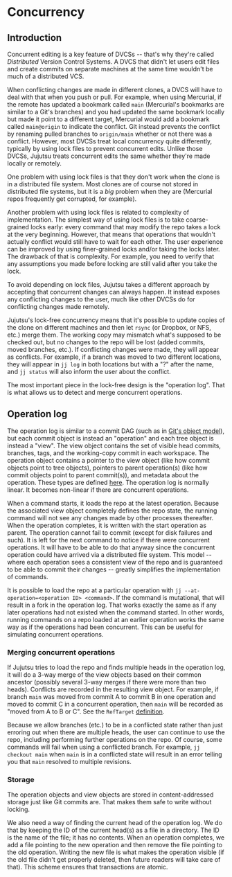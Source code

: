 # Concurrency

## Introduction

Concurrent editing is a key feature of DVCSs -- that's why they're called
*Distributed* Version Control Systems. A DVCS that didn't let users edit files
and create commits on separate machines at the same time wouldn't be much
of a distributed VCS.

When conflicting changes are made in different clones, a DVCS will have to deal
with that when you push or pull. For example, when using Mercurial, if the
remote has updated a bookmark called `main` (Mercurial's bookmarks are similar
to a Git's branches) and you had updated the same bookmark locally but made it
point to a different target, Mercurial would add a bookmark called `main@origin`
to indicate the conflict. Git instead prevents the conflict by renaming pulled
branches to `origin/main` whether or not there was a conflict. However, most
DVCSs treat local concurrency quite differently, typically by using lock files
to prevent concurrent edits. Unlike those DVCSs, Jujutsu treats concurrent edits
the same whether they're made locally or remotely.

One problem with using lock files is that they don't work when the clone is in a
distributed file system. Most clones are of course not stored in distributed
file systems, but it is a *big* problem when they are (Mercurial repos
frequently get corrupted, for example).

Another problem with using lock files is related to complexity of
implementation. The simplest way of using lock files is to take coarse-grained
locks early: every command that may modify the repo takes a lock at the very
beginning. However, that means that operations that wouldn't actually conflict
would still have to wait for each other. The user experience can be improved by
using finer-grained locks and/or taking the locks later. The drawback of that is
complexity. For example, you need to verify that any assumptions you made before
locking are still valid after you take the lock.

To avoid depending on lock files, Jujutsu takes a different approach by
accepting that concurrent changes can always happen. It instead exposes any
conflicting changes to the user, much like other DVCSs do for conflicting
changes made remotely.

Jujutsu's lock-free concurrency means that it's possible to update copies of the
clone on different machines and then let `rsync` (or Dropbox, or NFS, etc.)
merge them. The working copy may mismatch what's supposed to be checked out, but
no changes to the repo will be lost (added commits, moved branches, etc.). If
conflicting changes were made, they will appear as conflicts. For example, if a
branch was moved to two different locations, they will appear in `jj log` in
both locations but with a "?" after the name, and `jj status` will also inform
the user about the conflict.

The most important piece in the lock-free design is the "operation log". That is
what allows us to detect and merge concurrent operations.


## Operation log

The operation log is similar to a commit DAG (such as in
[Git's object model](https://git-scm.com/book/en/v2/Git-Internals-Git-Objects)),
but each commit object is instead an "operation" and each tree object is instead
a "view". The view object contains the set of visible head commits, branches,
tags, and the working-copy commit in each workspace. The operation object
contains a pointer to the view object (like how commit objects point to tree
objects), pointers to parent operation(s) (like how commit objects point to
parent commit(s)), and metadata about the operation. These types are defined
[here](../../lib/protos/op_store.proto). The operation log is normally linear.
It becomes non-linear if there are concurrent operations.

When a command starts, it loads the repo at the latest operation. Because the
associated view object completely defines the repo state, the running command
will not see any changes made by other processes thereafter. When the operation
completes, it is written with the start operation as parent. The operation
cannot fail to commit (except for disk failures and such). It is left for the
next command to notice if there were concurrent operations. It will have to be
able to do that anyway since the concurrent operation could have arrived via a
distributed file system. This model -- where each operation sees a consistent
view of the repo and is guaranteed to be able to commit their changes -- greatly
simplifies the implementation of commands.

It is possible to load the repo at a particular operation with
`jj --at-operation=<operation ID> <command>`. If the command is mutational, that
will result in a fork in the operation log. That works exactly the same as if
any later operations had not existed when the command started. In other words,
running commands on a repo loaded at an earlier operation works the same way as
if the operations had been concurrent. This can be useful for simulating
concurrent operations.

### Merging concurrent operations

If Jujutsu tries to load the repo and finds multiple heads in the operation log,
it will do a 3-way merge of the view objects based on their common ancestor
(possibly several 3-way merges if there were more than two heads). Conflicts
are recorded in the resulting view object. For example, if branch `main` was
moved from commit A to commit B in one operation and moved to commit C in a
concurrent operation, then `main` will be recorded as "moved from A to B or C".
See the `RefTarget` [definition](../../lib/protos/op_store.proto).

Because we allow branches (etc.) to be in a conflicted state rather than just
erroring out when there are multiple heads, the user can continue to use the
repo, including performing further operations on the repo. Of course, some
commands will fail when using a conflicted branch. For example,
`jj checkout main` when `main` is in a conflicted state will result in an error
telling you that `main` resolved to multiple revisions.

### Storage

The operation objects and view objects are stored in content-addressed storage
just like Git commits are. That makes them safe to write without locking.

We also need a way of finding the current head of the operation log. We do that
by keeping the ID of the current head(s) as a file in a directory. The ID is the
name of the file; it has no contents. When an operation completes, we add a file
pointing to the new operation and then remove the file pointing to the old
operation. Writing the new file is what makes the operation visible (if the old
file didn't get properly deleted, then future readers will take care of that).
This scheme ensures that transactions are atomic.
